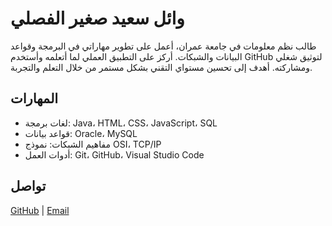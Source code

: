 # وائل سعيد صغير الفصلي

طالب نظم معلومات في جامعة عمران، أعمل على تطوير مهاراتي في البرمجة وقواعد البيانات والشبكات. أركز على التطبيق العملي لما أتعلمه وأستخدم GitHub لتوثيق شغلي ومشاركته. أهدف إلى تحسين مستواي التقني بشكل مستمر من خلال التعلم والتجربة.

## المهارات

- لغات برمجة: Java، HTML، CSS، JavaScript، SQL  
- قواعد بيانات: Oracle، MySQL  
- مفاهيم الشبكات: نموذج OSI، TCP/IP  
- أدوات العمل: Git، GitHub، Visual Studio Code  

## تواصل

[GitHub](https://github.com/USERNAME) | [Email](mailto:YOUR_EMAIL@example.com)

